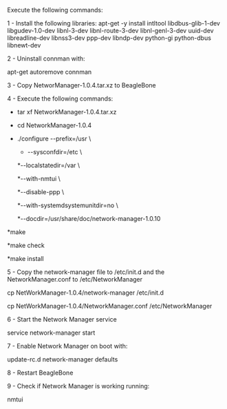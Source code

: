 Execute the following commands:

1 - Install the following libraries:
  apt-get -y install intltool libdbus-glib-1-dev libgudev-1.0-dev libnl-3-dev libnl-route-3-dev libnl-genl-3-dev uuid-dev libreadline-dev libnss3-dev ppp-dev libndp-dev python-gi python-dbus libnewt-dev

2 - Uninstall connman with:

  apt-get autoremove connman

3 - Copy NetworManager-1.0.4.tar.xz to BeagleBone

4 - Execute the following commands:
  * tar xf NetworkManager-1.0.4.tar.xz
  
  * cd NetworkManager-1.0.4

  * ./configure --prefix=/usr \
    * --sysconfdir=/etc    \
        
    *--localstatedir=/var \
        
    *--with-nmtui         \
       
    *--disable-ppp        \
       
    *--with-systemdsystemunitdir=no \
        
    *--docdir=/usr/share/doc/network-manager-1.0.10

  *make
    
  *make check
    
  *make install
    

5 - Copy the network-manager file to /etc/init.d and the NetworkManager.conf to /etc/NetworkManager

  cp NetWorkManager-1.0.4/network-manager /etc/init.d
  
  cp NetWorkManager-1.0.4/NetworkManager.conf /etc/NetworkManager

6 - Start the Network Manager service

  service network-manager start

7 - Enable Network Manager on boot with:

  update-rc.d network-manager defaults

8 - Restart BeagleBone

9 - Check if Network Manager is working running:

  nmtui
